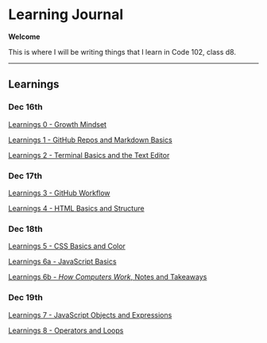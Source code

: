 # Learning Journal

**Welcome**

This is where I will be writing things that I learn in Code 102, class d8.

---

## Learnings

### Dec 16th

[Learnings 0 - Growth Mindset](https://zx37.github.io/learning-journal/learnings-2)

[Learnings 1 - GitHub Repos and Markdown Basics](https://zx37.github.io/learning-journal/learnings-1)

[Learnings 2 - Terminal Basics and the Text Editor](https://zx37.github.io/learning-journal/learnings-2)

### Dec 17th

[Learnings 3 - GitHub Workflow](https://zx37.github.io/learning-journal/learnings-3)

[Learnings 4 - HTML Basics and Structure](https://zx37.github.io/learning-journal/learnings-4)

### Dec 18th

[Learnings 5 - CSS Basics and Color](https://zx37.github.io/learning-journal/learnings-5)

[Learnings 6a - JavaScript Basics](https://zx37.github.io/learning-journal/learnings-6a)

[Learnings 6b - *How Computers Work*, Notes and Takeaways](https://zx37.github.io/learning-journal/learnings-6b)

### Dec 19th

[Learnings 7 - JavaScript Objects and Expressions](https://zx37.github.io/learning-journal/learnings-7)

[Learnings 8 - Operators and Loops](https://zx37.github.io/learning-journal/learnings-8)